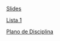 [Slides](./Aula1.pdf)

[Lista 1](./Lista1.pdf)


[Plano de Disciplina](./1553028109770-PLA-1001193-Gustavo%20Cipriano%20Mota%20Sousa.pdf)
